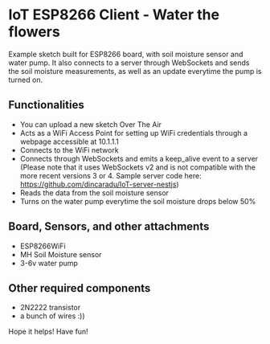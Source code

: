 # IoT ESP8266 Client - Water the flowers

Example sketch built for ESP8266 board, with soil moisture sensor and water pump. It also connects to a server through WebSockets and sends the soil moisture measurements, as well as an update everytime the pump is turned on.


## Functionalities

- You can upload a new sketch Over The Air
- Acts as a WiFi Access Point for setting up WiFi credentials through a webpage accessible at 10.1.1.1
- Connects to the WiFi network
- Connects through WebSockets and emits a keep_alive event to a server
  (Please note that it uses WebSockets v2 and is not compatible with the more recent versions 3 or 4. Sample server code here: https://github.com/dincaradu/IoT-server-nestjs)
- Reads the data from the soil moisture sensor
- Turns on the water pump everytime the soil moisture drops below 50%

## Board, Sensors, and other attachments

- ESP8266WiFi
- MH Soil Moisture sensor
- 3-6v water pump


## Other required components

- 2N2222 transistor
- a bunch of wires :))

Hope it helps! Have fun!
